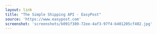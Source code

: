 ```yaml
---
layout: link
title: "The Simple Shipping API - EasyPost"
source: 'https://www.easypost.com'
screenshot: 'screenshots/b091f389-72ee-4af3-97f4-b401205cf402.jpg'
---
```


